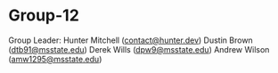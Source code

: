 # Group-12
Group Leader: Hunter Mitchell (contact@hunter.dev)
Dustin Brown (dtb91@msstate.edu)
Derek Wills (dpw9@msstate.edu)
Andrew Wilson (amw1295@msstate.edu)
